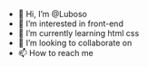 - 👋 Hi, I’m @Luboso
- 👀 I’m interested in front-end
- 🌱 I’m currently learning html css
- 💞️ I’m looking to collaborate on 
- 📫 How to reach me
